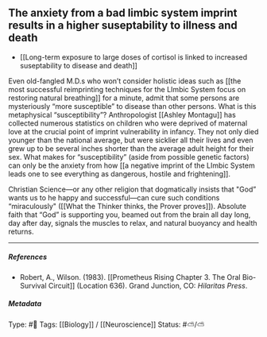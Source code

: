 ## The anxiety from a bad limbic system imprint results in a higher suseptability to illness and death  # 

- [[Long-term exposure to large doses of cortisol is linked to increased suseptability to disease and death]]

Even old-fangled M.D.s who won’t consider holistic ideas such as [[the most successful reimprinting techniques for the LImbic System focus on restoring natural breathing]] for a minute, admit that some persons are mysteriously “more susceptible” to disease than other persons. What is this metaphysical “susceptibility”? Anthropologist [[Ashley Montagu]] has collected numerous statistics on children who were deprived of maternal love at the crucial point of imprint vulnerability in infancy. They not only died younger than the national average, but were sicklier all their lives and even grew up to be several inches shorter than the average adult height for their sex. What makes for “susceptibility” (aside from possible genetic factors) can only be the anxiety from how [[a negative imprint of the LImbic System leads one to see everything as dangerous, hostile and frightening]]. 

Christian Science—or any other religion that dogmatically insists that "God” wants us to he happy and successful—can cure such conditions “miraculously" ([[What the Thinker thinks, the Prover proves]]). Absolute faith that “God” is supporting you, beamed out from the brain all day long, day after day, signals the muscles to relax, and natural buoyancy and health returns.

___

##### References

- Robert, A., Wilson. (1983). [[Prometheus Rising Chapter 3. The Oral Bio-Survival Circuit]] (Location 636). Grand Junction, CO: _Hilaritas Press_.

##### Metadata

Type: #🔴 
Tags: [[Biology]] / [[Neuroscience]] 
Status: #⛅️/⛅️ 